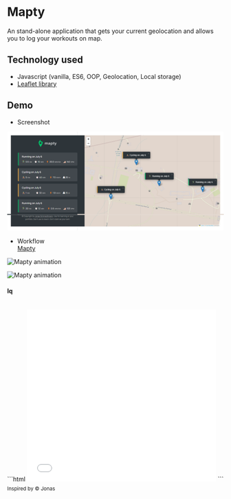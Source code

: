 # Mapty
An stand-alone application that gets your current geolocation and allows you to log your workouts on map.

## Technology used
- Javascript (vanilla, ES6, OOP, Geolocation, Local storage)
- [Leaflet library](https://leafletjs.com/)

## Demo 
* Screenshot <br>
<img src="./assets/mapty.png">

* Workflow <br>
[Mapty](https://j.gifs.com/pZqpqN.gif)


![Mapty animation](https://gifs.com/gif/Eq2Mqk)


![Mapty animation](https://j.gifs.com/Eq2Mqk.gif)

#### lq


<br>
```html
<iframe src='//gifs.com/embed/Eq2Mqk' frameborder='0' scrolling='no' width='440' height='400' style='-webkit-backface-visibility: hidden;-webkit-transform: scale(1);' ></iframe>
```
<sub>Inspired by &copy; Jonas</sub>

